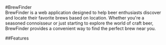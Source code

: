 #BrewFinder
<br>
BrewFinder is a web application designed to help beer enthusiasts discover and locate their favorite brews based on location. Whether you're a seasoned connoisseur or just starting to explore the world of craft beer, BrewFinder provides a convenient way to find the perfect brew near you.

##Features
